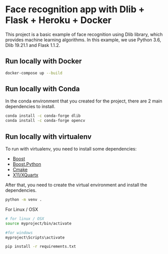 # Face recognition app with Dlib + Flask + Heroku + Docker

This project is a basic example of face recognition using Dlib library, which provides machine learning algorithms. In
this example, we use Python 3.6, Dlib 19.21.1 and Flask 1.1.2.

## Run locally with Docker

```bash
docker-compose up --build
```

## Run locally with Conda

In the conda environment that you created for the project, there are 2 main dependencies to install.

```bash
conda install -c conda-forge dlib
conda install -c conda-forge opencv
```

## Run locally with virtualenv

To run with virtualenv, you need to install some dependencies:

- [Boost](https://www.boost.org/)
- [Boost.Python](https://www.boost.org/doc/libs/1_57_0/libs/python/doc/index.html)
- [Cmake](https://cmake.org/)
- [X11/XQuartx](https://www.xquartz.org/)

After that, you need to create the virtual environment and install the dependencies.

```bash
python -m venv .
```

For Linux / OSX

```bash
# for linux / OSX
source myproject/bin/activate

#for windows
myproject\Scripts\activate
```

```bash
pip install -r requirements.txt
```

